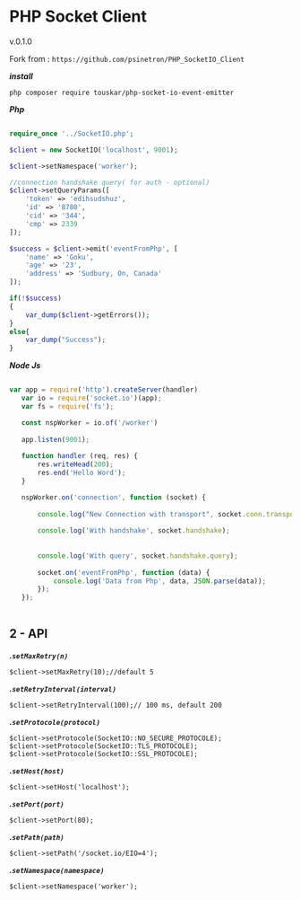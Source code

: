PHP Socket Client 
=================
v.0.1.0

Fork from : ```https://github.com/psinetron/PHP_SocketIO_Client```


***install***


```
php composer require touskar/php-socket-io-event-emitter
```


***Php***
```php

require_once '../SocketIO.php';

$client = new SocketIO('localhost', 9001);

$client->setNamespace('worker');

//connection handshake query( for auth - optional)
$client->setQueryParams([
    'token' => 'edihsudshuz',
    'id' => '8780',
    'cid' => '344',
    'cmp' => 2339
]);

$success = $client->emit('eventFromPhp', [
    'name' => 'Goku',
    'age' => '23',
    'address' => 'Sudbury, On, Canada'
]);

if(!$success)
{
    var_dump($client->getErrors());
}
else{
    var_dump("Success");
}

```

***Node Js***


```js

var app = require('http').createServer(handler)
   var io = require('socket.io')(app);
   var fs = require('fs');

   const nspWorker = io.of('/worker')
   
   app.listen(9001);
   
   function handler (req, res) {
       res.writeHead(200);
       res.end('Hello Word');
   }

   nspWorker.on('connection', function (socket) {
   
       console.log("New Connection with transport", socket.conn.transport.name);
   
       console.log('With handshake', socket.handshake);
   
   
       console.log('With query', socket.handshake.query);
   
       socket.on('eventFromPhp', function (data) {
           console.log('Data from Php', data, JSON.parse(data));
       });
   });
   
```
   
   **2 - API**
   -------------
***.```setMaxRetry(n)```***
```
$client->setMaxRetry(10);//default 5
```

***.```setRetryInterval(interval)```***
```
$client->setRetryInterval(100);// 100 ms, default 200
```


***.```setProtocole(protocol)```***
```
$client->setProtocole(SocketIO::NO_SECURE_PROTOCOLE);
$client->setProtocole(SocketIO::TLS_PROTOCOLE);
$client->setProtocole(SocketIO::SSL_PROTOCOLE);
```

***.```setHost(host)```***
```
$client->setHost('localhost');
```

***.```setPort(port)```***
```
$client->setPort(80);
```

***.```setPath(path)```***
```
$client->setPath('/socket.io/EIO=4');
```

***.```setNamespace(namespace)```***
```
$client->setNamespace('worker');
```

